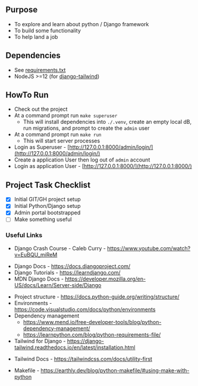 ## Purpose
* To explore and learn about python / Django framework
* To build some functionality
* To help land a job

## Dependencies
* See [requirements.txt](./requirements.txt)
* NodeJS >=12 (for [django-tailwind](https://django-tailwind.readthedocs.io))

## HowTo Run
 - Check out the project
 - At a command prompt run `make superuser`
   - This will install dependencies into `./.venv`, create an empty local dB, run migrations, and prompt to create the `admin` user
 - At a command prompt run `make run`
   - This will start server processes
 - Login as Superuser - [http://127.0.0.1:8000/admin/login/](http://127.0.0.1:8000/admin/login/)
 - Create a application User then log out of `admin` account
 - Login as application User - [http://127.0.0.1:8000/](http://127.0.0.1:8000/)

## Project Task Checklist
- [X] Initial GIT/GH project setup
- [X] Initial Python/Django setup
- [X] Admin portal bootstrapped
- [ ] Make something useful

### Useful Links
* Django Crash Course - Caleb Curry - https://www.youtube.com/watch?v=EuBQU_miReM
- Django Docs - https://docs.djangoproject.com/
- Django Tutorials - https://learndjango.com/
- MDN Django Docs - https://developer.mozilla.org/en-US/docs/Learn/Server-side/Django
* Project structure - https://docs.python-guide.org/writing/structure/
* Environments - https://code.visualstudio.com/docs/python/environments
* Dependency management
  - https://www.mend.io/free-developer-tools/blog/python-dependency-management/
  - https://learnpython.com/blog/python-requirements-file/
* Tailwind for Django - https://django-tailwind.readthedocs.io/en/latest/installation.html
- Tailwind Docs - https://tailwindcss.com/docs/utility-first
* Makefile - https://earthly.dev/blog/python-makefile/#using-make-with-python